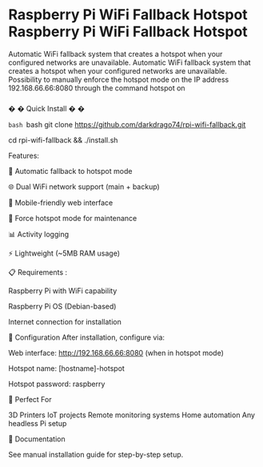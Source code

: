 # Raspberry Pi WiFi Fallback Hotspot Raspberry Pi WiFi Fallback Hotspot
 Automatic WiFi fallback system that creates a hotspot when your configured networks are unavailable. Automatic WiFi fallback system that creates a hotspot when your configured networks are unavailable.
 Possibility to manually enforce the hotspot mode on the IP address 192.168.66.66:8080 through the command hotspot on
 #### 


### 
�
�
 Quick Install 
�
�

 ```bash ```bash
 git clone https://github.com/darkdrago74/rpi-wifi-fallback.git
 
 cd rpi-wifi-fallback && ./install.sh




 Features: 
 
 🔄
 Automatic fallback to hotspot mode
 
 🌐
 Dual WiFi network support (main + backup)
 
 📱
 Mobile-friendly web interface
 
 🔧
 Force hotspot mode for maintenance
 
 📊
 Activity logging
 
 ⚡
 Lightweight (~5MB RAM usage)

 
 📋
 Requirements :
 
 Raspberry Pi with WiFi capability
 
 Raspberry Pi OS (Debian-based)
 
 Internet connection for installation

 
 🔧
 Configuration
 After installation, configure via:
 
 Web interface: 
 http://192.168.66.66:8080 (when in hotspot mode)
 
 Hotspot name: 
[hostname]-hotspot

 Hotspot password: 
raspberry


 🎯
 Perfect For
 
 3D Printers
 IoT projects
 Remote monitoring systems
 Home automation
 Any headless Pi setup
 
 📖
 Documentation
 
 See manual installation guide for step-by-step setup.
